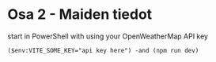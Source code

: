 # Osa 2 - Maiden tiedot

start in PowerShell with using your OpenWeatherMap API key
```
($env:VITE_SOME_KEY="api key here") -and (npm run dev)
```
